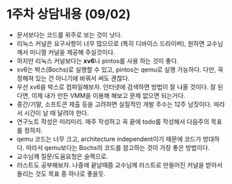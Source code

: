 # 1주차 상담내용 (09/02)

- 문서보다는 코드를 위주로 보는 것이 낫다.
- 리눅스 커널은 요구사항이 너무 많으므로 (특히 디바이스 드라이버), 원하면 교수님께서 미니멀 커널을 제공해 주실것이다.
- 하지만 리눅스 커널보다는 **xv6**나 pintos를 사용 하는 것이 좋다.
- xv6는 박스(Bochs)로 실행할 수 있고, pintos는 qemu로 실행 가능하다. 다만, 꼭 정해져 있는 건 아니기에 바꿔서 써도 괜찮다.
- 우선 xv6을 박스로 컴파일해보자. 인터넷에 검색하면 방법이 잘 나올 것이다. 잘 된다면, 이제 내가 만든 VMM을 이용해 해보고 문제 없으면 되는거다.
- 중간/기말, 소프트콘 제출 등을 고려하면 실질적인 개발 주수는 12주 남짓이다. 따라서 시간이 날 때 달려야 한다.
- 연구노트 작성은 미리미리. 매주 작성하고 꼭 끝에 todo를 작성해서 다음주의 목표를 정하자.
- qemu 코드는 너무 크고, architecture independent이기 때문에 코드가 방대하다. 따라서 qemu보다는 Bochs의 코드를 참고하는 것이 가장 좋은 방법이다.
- 교수님께 질문/도움요청은 슬랙으로.
- 러스트도 공부해보자. 나중에 끝날때쯤 교수님께 러스트로 만들어진 커널을 받아서 돌리는 것도 목표 중 하나로 좋을듯.
